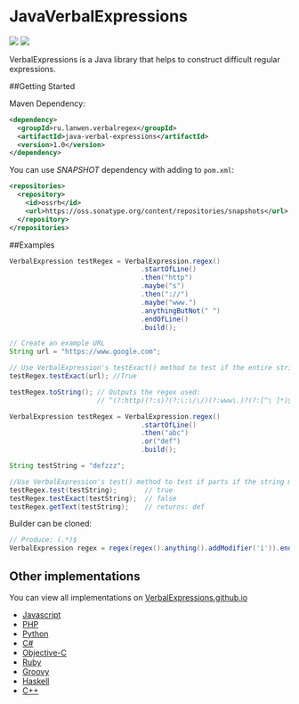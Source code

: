 JavaVerbalExpressions
=====================
[<img src="http://img.shields.io/github/release/VerbalExpressions/JavaVerbalExpressions.svg?style=flat">](https://github.com/VerbalExpressions/JavaVerbalExpressions/releases/latest)
[<img src="http://img.shields.io/badge/ported%20from-%20JSVerbalExpressions-orange.svg?style=flat">](https://github.com/VerbalExpressions/JSVerbalExpressions)

VerbalExpressions is a Java library that helps to construct difficult regular expressions.



##Getting Started

Maven Dependency:

```xml
<dependency>
  <groupId>ru.lanwen.verbalregex</groupId>
  <artifactId>java-verbal-expressions</artifactId>
  <version>1.0</version>
</dependency>
```

You can use *SNAPSHOT* dependency with adding to `pom.xml`:
```xml
<repositories>
  <repository>
    <id>ossrh</id>
    <url>https://oss.sonatype.org/content/repositories/snapshots</url>
  </repository>
</repositories>
```

##Examples
```java
VerbalExpression testRegex = VerbalExpression.regex()
	           					 .startOfLine()
	           					 .then("http")
	           					 .maybe("s")
	           					 .then("://")
	           					 .maybe("www.")
	           					 .anythingButNot(" ")
	           					 .endOfLine()
	           					 .build();

// Create an example URL
String url = "https://www.google.com";

// Use VerbalExpression's testExact() method to test if the entire string matches the regex
testRegex.testExact(url); //True

testRegex.toString(); // Outputs the regex used:
					  // ^(?:http)(?:s)?(?:\:\/\/)(?:www\.)?(?:[^\ ]*)$

VerbalExpression testRegex = VerbalExpression.regex()
                                 .startOfLine()
                                 .then("abc")
                                 .or("def")
                                 .build();

String testString = "defzzz";

//Use VerbalExpression's test() method to test if parts if the string match the regex
testRegex.test(testString);       // true
testRegex.testExact(testString);  // false
testRegex.getText(testString);    // returns: def
```

Builder can be cloned:
```java
// Produce: (.*)$
VerbalExpression regex = regex(regex().anything().addModifier('i')).endOfLine().build();
```

## Other implementations  
You can view all implementations on [VerbalExpressions.github.io](http://VerbalExpressions.github.io)
- [Javascript](https://github.com/VerbalExpressions/JSVerbalExpressions)
- [PHP](https://github.com/VerbalExpressions/PHPVerbalExpressions)
- [Python](https://github.com/VerbalExpressions/PythonVerbalExpressions)
- [C#](https://github.com/VerbalExpressions/CSharpVerbalExpressions)
- [Objective-C](https://github.com/VerbalExpressions/ObjectiveCVerbalExpressions)
- [Ruby](https://github.com/ryan-endacott/verbal_expressions)
- [Groovy](https://github.com/VerbalExpressions/GroovyVerbalExpressions)
- [Haskell](https://github.com/VerbalExpressions/HaskellVerbalExpressions)
- [C++](https://github.com/VerbalExpressions/CppVerbalExpressions)
